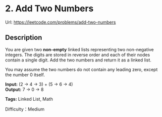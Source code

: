 # 2. Add Two Numbers
Url: <https://leetcode.com/problems/add-two-numbers>

## Description
You are given two **non-empty** linked lists representing two non-negative integers. The digits are stored in reverse order and each of their nodes contain a single digit. Add the two numbers and return it as a linked list.

You may assume the two numbers do not contain any leading zero, except the number 0 itself.

**Input:** (2 -> 4 -> 3) + (5 -> 6 -> 4)  
**Output:** 7 -> 0 -> 8

**Tags:** Linked List, Math

Difficulty：Medium